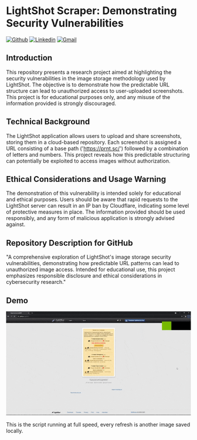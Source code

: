 
# LightShot Scraper: Demonstrating Security Vulnerabilities
[![Github](https://img.shields.io/badge/-Github-000?style=flat&logo=Github&logoColor=white)](https://github.com/NC1107)
[![Linkedin](https://img.shields.io/badge/-LinkedIn-blue?style=flat&logo=Linkedin&logoColor=white)](https://www.linkedin.com/in/nicholas-conn-41b1b120a/)
[![Gmail](https://img.shields.io/badge/-Gmail-c14438?style=flat&logo=Gmail&logoColor=white)](mailto:188623nc@gmail.com)

## Introduction
This repository presents a research project aimed at highlighting the security vulnerabilities in the image storage methodology used by LightShot. The objective is to demonstrate how the predictable URL structure can lead to unauthorized access to user-uploaded screenshots. This project is for educational purposes only, and any misuse of the information provided is strongly discouraged.

## Technical Background
The LightShot application allows users to upload and share screenshots, storing them in a cloud-based repository. Each screenshot is assigned a URL consisting of a base path ('https://prnt.sc/') followed by a combination of letters and numbers. This project reveals how this predictable structuring can potentially be exploited to access images without authorization.

## Ethical Considerations and Usage Warning
The demonstration of this vulnerability is intended solely for educational and ethical purposes. Users should be aware that rapid requests to the LightShot server can result in an IP ban by Cloudflare, indicating some level of protective measures in place. The information provided should be used responsibly, and any form of malicious application is strongly advised against.

## Repository Description for GitHub
"A comprehensive exploration of LightShot's image storage security vulnerabilities, demonstrating how predictable URL patterns can lead to unauthorized image access. Intended for educational use, this project emphasizes responsible disclosure and ethical considerations in cybersecurity research."


## Demo  
![demo](demo/Demo.gif)

This is the script running at full speed, every refresh is another image saved locally.
